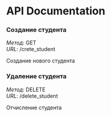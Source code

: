 # API Documentation

###  Создание студента
*Метод*: GET  
*URL*: /crete_student   
    
Создание нового студента

###  Удаление студента
*Метод*: DELETE  
*URL*: /delete_student

Отчисление студента
